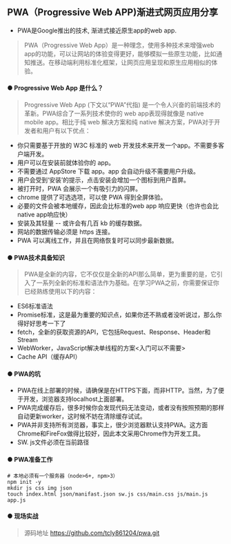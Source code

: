 ## PWA（Progressive Web APP)渐进式网页应用分享

+ PWA是Google推出的技术, 渐进式接近原生app的web app.

> PWA（Progressive Web App）是一种理念，使用多种技术来增强web app的功能，可以让网站的体验变得更好，能够模拟一些原生功能，比如通知推送。在移动端利用标准化框架，让网页应用呈现和原生应用相似的体验。


#### ● Progressive Web App 是什么？
> Progressive Web App (下文以“PWA”代指) 是一个令人兴奋的前端技术的革新。PWA综合了一系列技术使你的 web app表现得就像是 native mobile app。相比于纯 web 解决方案和纯 native 解决方案，PWA对于开发者和用户有以下优点：

+ 你只需要基于开放的 W3C 标准的 web 开发技术来开发一个app。不需要多客户端开发。
+ 用户可以在安装前就体验你的 app。
+ 不需要通过 AppStore 下载 app。app 会自动升级不需要用户升级。
+ 用户会受到‘安装’的提示，点击安装会增加一个图标到用户首屏。
+ 被打开时，PWA 会展示一个有吸引力的闪屏。
+ chrome 提供了可选选项，可以使 PWA 得到全屏体验。
+ 必要的文件会被本地缓存，因此会比标准的web app 响应更快（也许也会比native app响应快）
+ 安装及其轻量 -- 或许会有几百 kb 的缓存数据。
+ 网站的数据传输必须是 https 连接。
+ PWA 可以离线工作，并且在网络恢复时可以同步最新数据。

#### ● PWA技术具备知识
> PWA是全新的内容，它不仅仅是全新的API那么简单，更为重要的是，它引入了一系列全新的标准和语法作为基础。在学习PWA之前，你需要保证你已经熟练使用以下的内容：

+ ES6标准语法
+ Promise标准，这是最为重要的知识点，如果你还不熟或者没听说过，那么你得好好思考一下了
+ fetch，全新的获取资源的API，它包括Request、Response、Header和Stream
+ WebWorker，JavaScript解决单线程的方案<入门可以不需要>
+ Cache API（缓存API）

#### ● PWA的坑
+  PWA在线上部署的时候，请确保是在HTTPS下面，而非HTTP。当然，为了便于开发，浏览器支持localhost上面部署。
+  PWA完成缓存后，很多时候你会发现代码无法变动，或者没有按照预期的那样自动更新worker，这时候不妨在清除缓存试试。
+  PWA并非支持所有浏览器，事实上，很少浏览器默认支持PWA。这方面Chrome和FireFox做得比较好，因此本文采用Chrome作为开发工具。
+ SW. js文件必须在当前路径

#### ● PWA准备工作
```
# 本地必须有一个服务器（node>6+, npm>3）
npm init -y
mkdir js css img json
touch index.html json/manifast.json sw.js css/main.css js/main.js app.js
```

#### ● 现场实战

> 源码地址  https://github.com/tcly861204/pwa.git